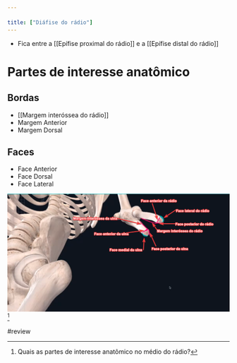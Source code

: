 ```yaml
---

title: ["Diáfise do rádio"]
---
```

+ Fica entre a [[Epífise proximal do rádio]] e a [[Epífise distal do rádio]]

# Partes de interesse anatômico
## Bordas
+ [[Margem interóssea do rádio]]
+ Margem Anterior
+ Margem Dorsal

## Faces
+ Face Anterior 
+ Face Dorsal
+ Face Lateral

![Pasted image 20210413113343.png](Pasted%20image%2020210413113343.png)[^307323]

[^307323]: Quais as partes de interesse anatômico no médio do rádio?

#review 
